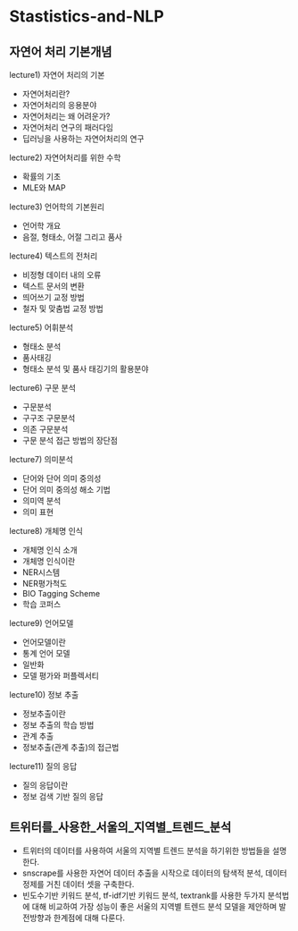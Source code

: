 # Stastistics-and-NLP

## 자연어 처리 기본개념
lecture1) 자연어 처리의 기본
- 자연어처리란?
- 자연어처리의 응용분야
- 자연어처리는 왜 어려운가?
- 자연어처리 연구의 패러다임
- 딥러닝을 사용하는 자연어처리의 연구

lecture2) 자연어처리를 위한 수학
- 확률의 기초
- MLE와 MAP

lecture3) 언어학의 기본원리
- 언어학 개요
- 음절, 형태소, 어절 그리고 품사

lecture4) 텍스트의 전처리
- 비정형 데이터 내의 오류
- 텍스트 문서의 변환
- 띄어쓰기 교정 방법
- 철자 및 맞춤법 교정 방법

lecture5) 어휘분석
- 형태소 분석
- 품사태깅
- 형태소 분석 및 품사 태깅기의 활용분야

lecture6) 구문 분석
- 구문분석
- 구구조 구문분석
- 의존 구문분석
- 구문 분석 접근 방법의 장단점

lecture7) 의미분석
- 단어와 단어 의미 중의성
- 단어 의미 중의성 해소 기법
- 의미역 분석
- 의미 표현

lecture8) 개체명 인식
- 개체명 인식 소개
- 개체명 인식이란
- NER시스템
- NER평가척도
- BIO Tagging Scheme
- 학습 코퍼스

lecture9) 언어모델
- 언어모델이란
- 통계 언어 모델
- 일반화
- 모델 평가와 퍼플렉서티

lecture10) 정보 추출
- 정보추출이란
- 정보 추출의 학습 방법
- 관계 추출
- 정보추출(관계 추출)의 접근법

lecture11) 질의 응답
- 질의 응답이란
- 정보 검색 기반 질의 응답

## 트위터를_사용한_서울의_지역별_트렌드_분석
- 트위터의 데이터를 사용하여 서울의 지역별 트렌드 분석을 하기위한 방법들을 설명한다.
- snscrape를 사용한 자연어 데이터 추출을 시작으로 데이터의 탐색적 분석, 데이터 정제를 거친 데이터 셋을 구축한다. 
- 빈도수기반 키워드 분석, tf-idf기반 키워드 분석, textrank를 사용한 두가지 분석법에 대해 비교하여 가장 성능이 좋은 서울의 지역별 트렌드 분석 모델을 제안하며 발전방향과 한계점에 대해 다룬다.
